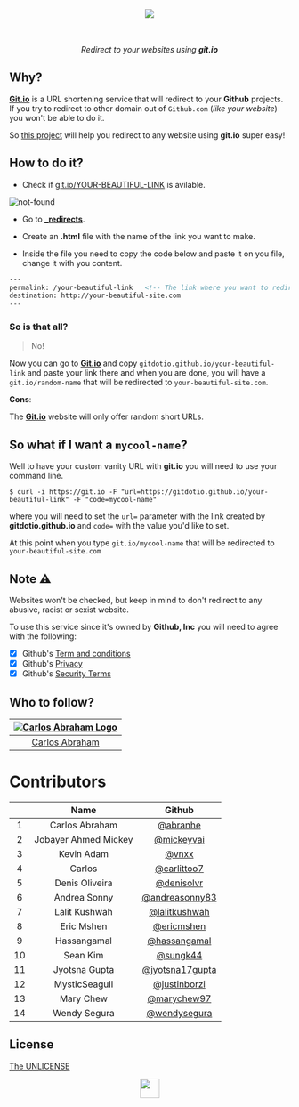 <div align="center">
  <img src="https://cdn.abranhe.com/projects/gitdotio/logo.svg">
  <br>
  <br>
  <br>
  <p><i>Redirect to your websites using <b>git.io</b></i></p>
</div>

## Why?

[**Git.io**](https://git.io) is a URL shortening service that will redirect to your **Github** projects. If you try to redirect to other domain out of `Github.com` (*like your website*) you won't be able to do it.

So [this project](https://github.com/gitdotio/gitdotio.github.io) will help you redirect to any website using **git.io** super easy!

## How to do it?

- Check if [git.io/YOUR-BEAUTIFUL-LINK](https://git.io/your-beautiful-link) is avilable.

![not-found](https://cdn.abranhe.com/projects/gitdotio/screenshot.png)

-  Go to **[_redirects](_redirects)**.
-  Create an **.html** file  with the name of the link you want to make.

- Inside the file you need to copy the code below and paste it on you file, change it with you content.

``` html
---
permalink: /your-beautiful-link   <!-- The link where you want to redirect -->
destination: http://your-beautiful-site.com
---
```

### So is that all?

> No!

Now you can go to [**Git.io**](https://git.io) and copy `gitdotio.github.io/your-beautiful-link` and paste your link there and when you are done,  you will have a `git.io/random-name` that will be redirected to `your-beautiful-site.com`.

**Cons**:

The [**Git.io**](https://git.io) website will only offer random short URLs.

## So what if I want a `mycool-name`?

Well to have your custom vanity URL with **git.io** you will need to use your command line.

```console
$ curl -i https://git.io -F "url=https://gitdotio.github.io/your-beautiful-link" -F "code=mycool-name"
```

where you will need to set the `url=` parameter with the link created by **gitdotio.github.io** and `code=` with the value you'd like to set.

At this point when you type `git.io/mycool-name` that will be redirected to `your-beautiful-site.com`


## Note ⚠️

Websites won't be checked, but keep in mind to don't redirect to any abusive, racist or sexist website.

To use this service since it's owned by **Github, Inc** you will need to agree with the following:

- [x] Github's [Term and conditions](https://github.com/site/terms)
- [x] Github's [Privacy](https://github.com/site/privacy)
- [x] Github's [Security Terms](https://github.com/security)

## Who to follow?

|[![Carlos Abraham Logo](https://avatars3.githubusercontent.com/u/21347264?s=50)](https://github.com/abranhe)|
| :-: |
| [Carlos Abraham](https://github.com/abranhe) |


# Contributors

|      | Name                   | Github                                               |
| :--: | :---------------------:| :--------------------------------------------------: |
|   1  | Carlos Abraham         | [@abranhe](https://github.com/abranhe)               |
|   2  | Jobayer Ahmed Mickey   | [@mickeyvai](https://github.com/Jobayer-Ahmed)       |
|   3  | Kevin Adam             | [@vnxx](https://github.com/vnxx)                     |
|   4  | Carlos                 | [@carlittoo7](https://github.com/carlittoo7)         |
|   5  | Denis Oliveira         | [@denisolvr](https://github.com/denisolvr)           |
|   6  | Andrea Sonny           | [@andreasonny83](https://github.com/andreasonny83)   |
|   7  | Lalit Kushwah          | [@lalitkushwah](https://github.com/LalitKushwah)     |
|   8  | Eric Mshen             | [@ericmshen](https://github.com/ericmshen)           |
|   9  | Hassangamal            | [@hassangamal](https://github.com/hassangamal)       |
|  10  | Sean Kim               | [@sungk44](https://github.com/sungk44)               |
|  11  | Jyotsna Gupta          | [@jyotsna17gupta](https://github.com/jyotsna17gupta) |
|  12  | MysticSeagull          | [@justinborzi](https://github.com/justinborzi)       |
|  13  | Mary Chew              | [@marychew97](https://github.com/marychew97)         |
|  14  | Wendy Segura           | [@wendysegura](https://github.com/wendysegura)       |




## License

[The UNLICENSE](https://github.com/gitdotio/gitdotio.github.com/blob/master/license)


<div align="center">
  <img src="https://cdn.abranhe.com/projects/gitdotio/logo.svg" width="35px">
</div>
